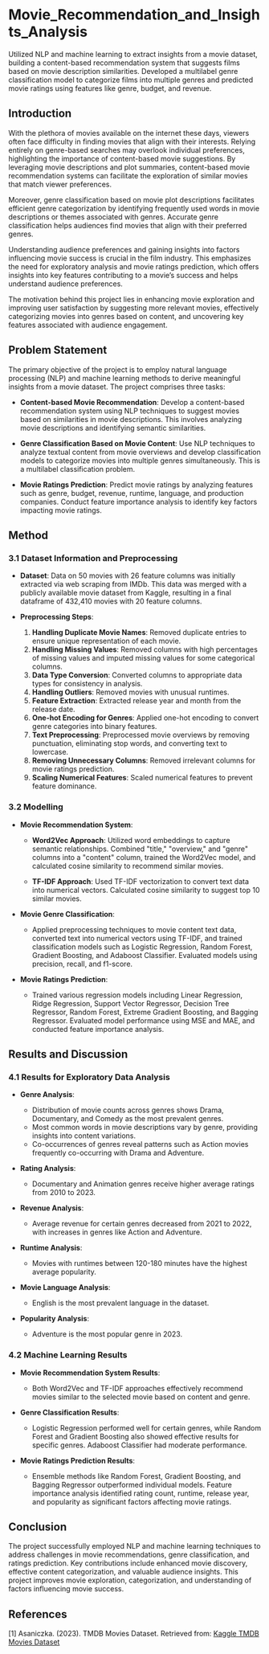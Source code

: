 # Movie_Recommendation_and_Insights_Analysis
Utilized NLP and machine learning to extract insights from a movie dataset, building a content-based recommendation system that suggests films based on movie description similarities. Developed a multilabel genre classification model to categorize films into multiple genres and predicted movie ratings using features like genre, budget, and revenue.


## Introduction

With the plethora of movies available on the internet these days, viewers often face difficulty in finding movies that align with their interests. Relying entirely on genre-based searches may overlook individual preferences, highlighting the importance of content-based movie suggestions. By leveraging movie descriptions and plot summaries, content-based movie recommendation systems can facilitate the exploration of similar movies that match viewer preferences.

Moreover, genre classification based on movie plot descriptions facilitates efficient genre categorization by identifying frequently used words in movie descriptions or themes associated with genres. Accurate genre classification helps audiences find movies that align with their preferred genres.

Understanding audience preferences and gaining insights into factors influencing movie success is crucial in the film industry. This emphasizes the need for exploratory analysis and movie ratings prediction, which offers insights into key features contributing to a movie’s success and helps understand audience preferences.

The motivation behind this project lies in enhancing movie exploration and improving user satisfaction by suggesting more relevant movies, effectively categorizing movies into genres based on content, and uncovering key features associated with audience engagement.

## Problem Statement

The primary objective of the project is to employ natural language processing (NLP) and machine learning methods to derive meaningful insights from a movie dataset. The project comprises three tasks:

- **Content-based Movie Recommendation**: Develop a content-based recommendation system using NLP techniques to suggest movies based on similarities in movie descriptions. This involves analyzing movie descriptions and identifying semantic similarities.
  
- **Genre Classification Based on Movie Content**: Use NLP techniques to analyze textual content from movie overviews and develop classification models to categorize movies into multiple genres simultaneously. This is a multilabel classification problem.
  
- **Movie Ratings Prediction**: Predict movie ratings by analyzing features such as genre, budget, revenue, runtime, language, and production companies. Conduct feature importance analysis to identify key factors impacting movie ratings.

## Method

### 3.1 Dataset Information and Preprocessing

- **Dataset**: Data on 50 movies with 26 feature columns was initially extracted via web scraping from IMDb. This data was merged with a publicly available movie dataset from Kaggle, resulting in a final dataframe of 432,410 movies with 20 feature columns.

- **Preprocessing Steps**:
  1. **Handling Duplicate Movie Names**: Removed duplicate entries to ensure unique representation of each movie.
  2. **Handling Missing Values**: Removed columns with high percentages of missing values and imputed missing values for some categorical columns.
  3. **Data Type Conversion**: Converted columns to appropriate data types for consistency in analysis.
  4. **Handling Outliers**: Removed movies with unusual runtimes.
  5. **Feature Extraction**: Extracted release year and month from the release date.
  6. **One-hot Encoding for Genres**: Applied one-hot encoding to convert genre categories into binary features.
  7. **Text Preprocessing**: Preprocessed movie overviews by removing punctuation, eliminating stop words, and converting text to lowercase.
  8. **Removing Unnecessary Columns**: Removed irrelevant columns for movie ratings prediction.
  9. **Scaling Numerical Features**: Scaled numerical features to prevent feature dominance.

### 3.2 Modelling

- **Movie Recommendation System**:
  - **Word2Vec Approach**: Utilized word embeddings to capture semantic relationships. Combined "title," "overview," and "genre" columns into a "content" column, trained the Word2Vec model, and calculated cosine similarity to recommend similar movies.
  
  - **TF-IDF Approach**: Used TF-IDF vectorization to convert text data into numerical vectors. Calculated cosine similarity to suggest top 10 similar movies.

- **Movie Genre Classification**:
  - Applied preprocessing techniques to movie content text data, converted text into numerical vectors using TF-IDF, and trained classification models such as Logistic Regression, Random Forest, Gradient Boosting, and Adaboost Classifier. Evaluated models using precision, recall, and f1-score.

- **Movie Ratings Prediction**:
  - Trained various regression models including Linear Regression, Ridge Regression, Support Vector Regressor, Decision Tree Regressor, Random Forest, Extreme Gradient Boosting, and Bagging Regressor. Evaluated model performance using MSE and MAE, and conducted feature importance analysis.

## Results and Discussion

### 4.1 Results for Exploratory Data Analysis

- **Genre Analysis**:
  - Distribution of movie counts across genres shows Drama, Documentary, and Comedy as the most prevalent genres.
  - Most common words in movie descriptions vary by genre, providing insights into content variations.
  - Co-occurrences of genres reveal patterns such as Action movies frequently co-occurring with Drama and Adventure.

- **Rating Analysis**:
  - Documentary and Animation genres receive higher average ratings from 2010 to 2023.

- **Revenue Analysis**:
  - Average revenue for certain genres decreased from 2021 to 2022, with increases in genres like Action and Adventure.

- **Runtime Analysis**:
  - Movies with runtimes between 120-180 minutes have the highest average popularity.

- **Movie Language Analysis**:
  - English is the most prevalent language in the dataset.

- **Popularity Analysis**:
  - Adventure is the most popular genre in 2023.

### 4.2 Machine Learning Results

- **Movie Recommendation System Results**:
  - Both Word2Vec and TF-IDF approaches effectively recommend movies similar to the selected movie based on content and genre.

- **Genre Classification Results**:
  - Logistic Regression performed well for certain genres, while Random Forest and Gradient Boosting also showed effective results for specific genres. Adaboost Classifier had moderate performance.

- **Movie Ratings Prediction Results**:
  - Ensemble methods like Random Forest, Gradient Boosting, and Bagging Regressor outperformed individual models. Feature importance analysis identified rating count, runtime, release year, and popularity as significant factors affecting movie ratings.

## Conclusion

The project successfully employed NLP and machine learning techniques to address challenges in movie recommendations, genre classification, and ratings prediction. Key contributions include enhanced movie discovery, effective content categorization, and valuable audience insights. This project improves movie exploration, categorization, and understanding of factors influencing movie success.

## References

[1] Asaniczka. (2023). TMDB Movies Dataset. Retrieved from: [Kaggle TMDB Movies Dataset](https://www.kaggle.com/datasets/asaniczka/tmdb-movies-dataset-2023-930k-movies)

